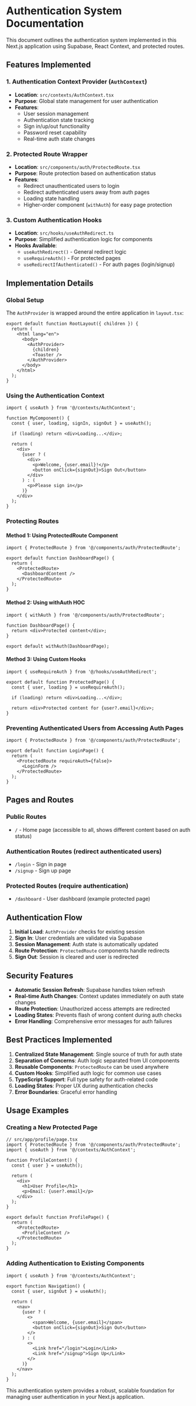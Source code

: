 # Authentication System Documentation

This document outlines the authentication system implemented in this Next.js application using Supabase, React Context, and protected routes.

## Features Implemented

### 1. Authentication Context Provider (`AuthContext`)
- **Location**: `src/contexts/AuthContext.tsx`
- **Purpose**: Global state management for user authentication
- **Features**:
  - User session management
  - Authentication state tracking
  - Sign in/up/out functionality
  - Password reset capability
  - Real-time auth state changes

### 2. Protected Route Wrapper
- **Location**: `src/components/auth/ProtectedRoute.tsx`
- **Purpose**: Route protection based on authentication status
- **Features**:
  - Redirect unauthenticated users to login
  - Redirect authenticated users away from auth pages
  - Loading state handling
  - Higher-order component (`withAuth`) for easy page protection

### 3. Custom Authentication Hooks
- **Location**: `src/hooks/useAuthRedirect.ts`
- **Purpose**: Simplified authentication logic for components
- **Hooks Available**:
  - `useAuthRedirect()` - General redirect logic
  - `useRequireAuth()` - For protected pages
  - `useRedirectIfAuthenticated()` - For auth pages (login/signup)

## Implementation Details

### Global Setup

The `AuthProvider` is wrapped around the entire application in `layout.tsx`:

```tsx
export default function RootLayout({ children }) {
  return (
    <html lang="en">
      <body>
        <AuthProvider>
          {children}
          <Toaster />
        </AuthProvider>
      </body>
    </html>
  );
}
```

### Using the Authentication Context

```tsx
import { useAuth } from '@/contexts/AuthContext';

function MyComponent() {
  const { user, loading, signIn, signOut } = useAuth();
  
  if (loading) return <div>Loading...</div>;
  
  return (
    <div>
      {user ? (
        <div>
          <p>Welcome, {user.email}!</p>
          <button onClick={signOut}>Sign Out</button>
        </div>
      ) : (
        <p>Please sign in</p>
      )}
    </div>
  );
}
```

### Protecting Routes

#### Method 1: Using ProtectedRoute Component

```tsx
import { ProtectedRoute } from '@/components/auth/ProtectedRoute';

export default function DashboardPage() {
  return (
    <ProtectedRoute>
      <DashboardContent />
    </ProtectedRoute>
  );
}
```

#### Method 2: Using withAuth HOC

```tsx
import { withAuth } from '@/components/auth/ProtectedRoute';

function DashboardPage() {
  return <div>Protected content</div>;
}

export default withAuth(DashboardPage);
```

#### Method 3: Using Custom Hooks

```tsx
import { useRequireAuth } from '@/hooks/useAuthRedirect';

export default function ProtectedPage() {
  const { user, loading } = useRequireAuth();
  
  if (loading) return <div>Loading...</div>;
  
  return <div>Protected content for {user?.email}</div>;
}
```

### Preventing Authenticated Users from Accessing Auth Pages

```tsx
import { ProtectedRoute } from '@/components/auth/ProtectedRoute';

export default function LoginPage() {
  return (
    <ProtectedRoute requireAuth={false}>
      <LoginForm />
    </ProtectedRoute>
  );
}
```

## Pages and Routes

### Public Routes
- `/` - Home page (accessible to all, shows different content based on auth status)

### Authentication Routes (redirect authenticated users)
- `/login` - Sign in page
- `/signup` - Sign up page

### Protected Routes (require authentication)
- `/dashboard` - User dashboard (example protected page)

## Authentication Flow

1. **Initial Load**: `AuthProvider` checks for existing session
2. **Sign In**: User credentials are validated via Supabase
3. **Session Management**: Auth state is automatically updated
4. **Route Protection**: `ProtectedRoute` components handle redirects
5. **Sign Out**: Session is cleared and user is redirected

## Security Features

- **Automatic Session Refresh**: Supabase handles token refresh
- **Real-time Auth Changes**: Context updates immediately on auth state changes
- **Route Protection**: Unauthorized access attempts are redirected
- **Loading States**: Prevents flash of wrong content during auth checks
- **Error Handling**: Comprehensive error messages for auth failures

## Best Practices Implemented

1. **Centralized State Management**: Single source of truth for auth state
2. **Separation of Concerns**: Auth logic separated from UI components
3. **Reusable Components**: `ProtectedRoute` can be used anywhere
4. **Custom Hooks**: Simplified auth logic for common use cases
5. **TypeScript Support**: Full type safety for auth-related code
6. **Loading States**: Proper UX during authentication checks
7. **Error Boundaries**: Graceful error handling

## Usage Examples

### Creating a New Protected Page

```tsx
// src/app/profile/page.tsx
import { ProtectedRoute } from '@/components/auth/ProtectedRoute';
import { useAuth } from '@/contexts/AuthContext';

function ProfileContent() {
  const { user } = useAuth();
  
  return (
    <div>
      <h1>User Profile</h1>
      <p>Email: {user?.email}</p>
    </div>
  );
}

export default function ProfilePage() {
  return (
    <ProtectedRoute>
      <ProfileContent />
    </ProtectedRoute>
  );
}
```

### Adding Authentication to Existing Components

```tsx
import { useAuth } from '@/contexts/AuthContext';

export function Navigation() {
  const { user, signOut } = useAuth();
  
  return (
    <nav>
      {user ? (
        <>
          <span>Welcome, {user.email}</span>
          <button onClick={signOut}>Sign Out</button>
        </>
      ) : (
        <>
          <Link href="/login">Login</Link>
          <Link href="/signup">Sign Up</Link>
        </>
      )}
    </nav>
  );
}
```

This authentication system provides a robust, scalable foundation for managing user authentication in your Next.js application.